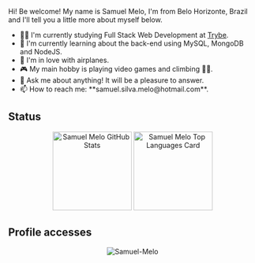 <p>Hi! Be welcome! My name is Samuel Melo, I'm from Belo Horizonte, Brazil and I'll tell you a little more about myself below.</p>
<div>
  <ul>
    <li>👨‍💻 I'm currently studying Full Stack Web Development at <a href="https://www.betrybe.com" target="_blank">Trybe</a>.</li>
    <li>🌱 I'm currently learning about the back-end using MySQL, MongoDB and NodeJS.</li>
    <li>💙 I'm in love with airplanes.</li>
    <li>🎮 My main hobby is playing video games and climbing 🧗‍♂️.</li>
    <li>💬 Ask me about anything! It will be a pleasure to answer.</li>
    <li>📫 How to reach me: **samuel.silva.melo@hotmail.com**.</li>
  </ul>
</div>
<h2>Status</h2>
<div align="center">
  <img height="160px" src="https://github-readme-stats.vercel.app/api?username=SamuelSilvaMelo&count_private=true&hide=stars&show_icons=true&theme=dracula" alt="Samuel Melo GitHub Stats" />
  <img height="160px" src="https://github-readme-stats.vercel.app/api/top-langs/?username=SamuelSilvaMelo&layout=compact&theme=dracula" alt="Samuel Melo Top Languages Card" />
</div>
<h2>Profile accesses</h2>
<div align="center">
  <img src="https://komarev.com/ghpvc/?username=SamuelSilvaMelo" alt="Samuel-Melo" />
</div>

